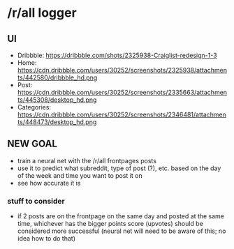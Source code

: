# /r/all logger

## UI

- Dribbble: https://dribbble.com/shots/2325938-Craiglist-redesign-1-3
- Home: https://cdn.dribbble.com/users/30252/screenshots/2325938/attachments/442580/dribbble_hd.png
- Post: https://cdn.dribbble.com/users/30252/screenshots/2335663/attachments/445308/desktop_hd.png
- Categories: https://cdn.dribbble.com/users/30252/screenshots/2346481/attachments/448473/desktop_hd.png

## NEW GOAL

- train a neural net with the /r/all frontpages posts
- use it to predict what subreddit, type of post (?), etc. based on the day of the week and time you want to post it on
- see how accurate it is

### stuff to consider

- if 2 posts are on the frontpage on the same day and posted at the same time, whichever has the bigger points score (upvotes) should be considered more successful (neural net will need to be aware of this; no idea how to do that)
